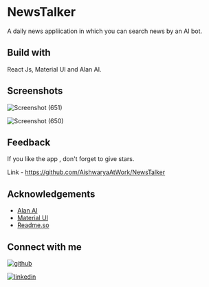 
# NewsTalker
A daily news appliication in which you can search news by an AI bot.
 


## Build with
React Js, Material UI and Alan AI. 

## Screenshots
![Screenshot (651)](https://github.com/AishwaryaAtWork/NewsTalker/assets/109826222/e0f0a5ae-9fab-4cbe-bf37-46705a9f58b2)

![Screenshot (650)](https://github.com/AishwaryaAtWork/NewsTalker/assets/109826222/a56eb962-3055-486d-a2cd-d9511fe1ce6a)

## Feedback

If you like the app , don't forget to give stars.

Link - https://github.com/AishwaryaAtWork/NewsTalker


## Acknowledgements

 - [Alan AI](https://alan.app/)
 - [Material UI](https://mui.com/)
 - [Readme.so](https://readme.so/)


## Connect with me

[![github](https://img.shields.io/badge/github-000?style=for-the-badge&logo=ko-fi&logoColor=white)](https://github.com/AishwaryaAtWork)

[![linkedin](https://img.shields.io/badge/linkedin-0A66C2?style=for-the-badge&logo=linkedin&logoColor=white)](https://www.linkedin.com/in/aishwarya-pathak-573993233/)

